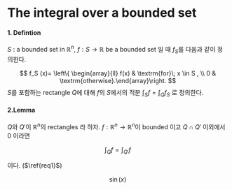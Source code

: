 The integral over a bounded set
====


#### 1. Defintion

$S$ : a bounded set in $\mathbb{R}^n$, $f : S \rightarrow \mathbb{R}$ be a bounded set 일 때 $f_S$를 다음과 같이 정의한다.

$$
f_S (x)= \left\{ \begin{array}{ll} f(x) & \textrm{for}\; x \in S , \\ 0 & \textrm{otherwise}.\end{array}\right.
$$
$S$를 포함하는 rectangle $Q$에 대해 $f$의 $S$에서의 적분 $\int_S f = \int_Q f_S$ 로 정의한다.

#### 2.Lemma

$Q$와 $Q'$이 $\mathbb{R}^n$의 rectangles 라 하자. $f:\mathbb{R}^n \rightarrow \mathbb{R}^n$이 bounded 이고 $Q \cap Q'$ 이외에서 0 이라면 

$$
\int_Q f = \int_{Q'}f \label{req1}
$$

이다. ($\ref{req1}$)

$$
\sin(x)
$$
